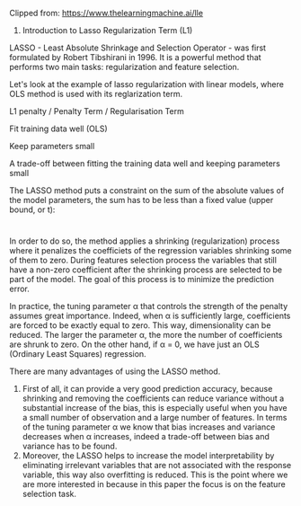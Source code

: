 Clipped from: https://www.thelearningmachine.ai/lle

1. Introduction to Lasso Regularization Term (L1)

LASSO - Least Absolute Shrinkage and Selection Operator - was first formulated by Robert Tibshirani in 1996. It is a powerful method that performs two main tasks: regularization and feature selection.

Let's look at the example of lasso regularization with linear models, where OLS method is used with its reglarization term.

 L1 penalty / Penalty Term / Regularisation Term



Fit training data well (OLS)

Keep parameters small

A trade-off between fitting the training data well and keeping parameters small

The LASSO method puts a constraint on the sum of the absolute values of the model parameters, the sum has to be less than a fixed value (upper bound, or t):

#  

#  

In order to do so, the method applies a shrinking (regularization) process where it penalizes the coefficiets of the regression variables shrinking some of them to zero. During features selection process the variables that still have a non-zero coefficient after the shrinking process are selected to be part of the model. The goal of this process is to minimize the prediction error.

In practice, the tuning parameter α that controls the strength of the penalty assumes great importance. Indeed, when α is sufficiently large, coefficients are forced to be exactly equal to zero. This way, dimensionality can be reduced. The larger the parameter α, the more the number of coefficients are shrunk to zero. On the other hand, if α = 0, we have just an OLS (Ordinary Least Squares) regression.



There are many advantages of using the LASSO method.

1. First of all, it can provide a very good prediction accuracy, because shrinking and removing the coefficients can reduce variance without a substantial increase of the bias, this is especially useful when you have a small number of observation and a large number of features. In terms of the tuning parameter α we know that bias increases and variance decreases when α increases, indeed a trade-off between bias and variance has to be found.
2. Moreover, the LASSO helps to increase the model interpretability by eliminating irrelevant variables that are not associated with the response variable, this way also overfitting is reduced. This is the point where we are more interested in because in this paper the focus is on the feature selection task.